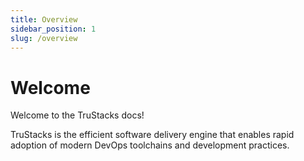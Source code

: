 ```yaml
---
title: Overview
sidebar_position: 1
slug: /overview
---
```


# Welcome

Welcome to the TruStacks docs!

TruStacks is the efficient software delivery engine that enables rapid adoption of modern DevOps toolchains and development practices.
